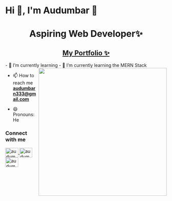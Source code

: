 

<!--
**AudumbarNimbalkar/AudumbarNimbalkar** is a ✨ _special_ ✨ repository because its `README.md` (this file) appears on your GitHub profile.

Here are some ideas to get you started:

- 🔭 I’m currently working on ...
- 🌱 I’m currently learning ...
- 👯 I’m looking to collaborate on ...
- 🤔 I’m looking for help with ...
- 💬 Ask me about ...
- 📫 How to reach me: ...

- ⚡ Fun fact: ...
-->


<h1 align="left">Hi 👋, I'm Audumbar 💜</h1>
<h1 align="center">Aspiring Web Developer✨</h1>
<h2 align="center"><a href="https://AudumbarNimbalkar.github.io/portfolio/">My Portfolio ✨</a></h2>
- 🔭 I’m currently learning 
- 🌱 I’m currently learning the MERN Stack
<img align="right" width="400" src="https://i.giphy.com/media/L1R1tvI9svkIWwpVYr/giphy.webp"/>


- 📫 How to reach me **audumbarn333@gmail.com**

- 😄 Pronouns: He
 
<h3 align="left">Connect with me </h3>

<p align="left">

<a href="https://www.linkedin.com/in/audumbar-nimbalkar-13b255228/" target="blank">
  <img align="center" src="https://raw.githubusercontent.com/rahuldkjain/github-profile-readme-generator/master/src/images/icons/Social/linked-in-alt.svg" alt="audumbar-nimbalkar-13b255228/" height="30" width="40" />
</a>
<a href="https://www.hackerrank.com/audumbarn333" target="blank">
  <img align="center" src="https://raw.githubusercontent.com/rahuldkjain/github-profile-readme-generator/master/src/images/icons/Social/hackerrank.svg" alt="audumbarn333" height="30" width="40" />
</a>
<a href="https://leetcode.com/audumbarn333/" target="blank">
  <img align="center" src="https://raw.githubusercontent.com/rahuldkjain/github-profile-readme-generator/master/src/images/icons/Social/leet-code.svg" alt="audumbarn333/" height="30" width="40" />
</a>
</p>

















  

